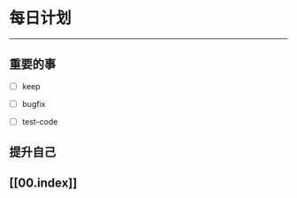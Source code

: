
# 每日计划
---
## 重要的事

- [ ]  keep
- [ ]  bugfix
- [ ]  test-code 



## 提升自己

  



## [[00.index]]










